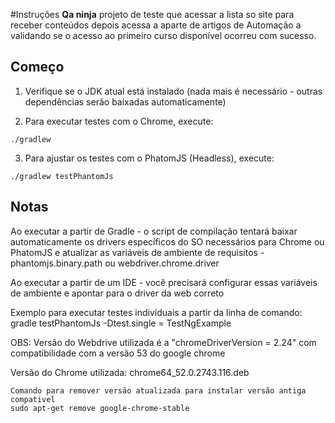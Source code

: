 #Instruções
**Qa ninja** projeto de teste que acessar a lista so site para receber conteúdos depois acessa a aparte de artigos de Automação a validando se o acesso ao primeiro curso disponível ocorreu com sucesso. <br/>

## Começo

1. Verifique se o JDK atual está instalado (nada mais é necessário - outras dependências serão baixadas automaticamente)

2. Para executar testes com o Chrome, execute: 
```
./gradlew
```

3. Para ajustar os testes com o PhatomJS (Headless), execute: 
```
./gradlew testPhantomJs
```

## Notas

Ao executar a partir de Gradle - o script de compilação tentará baixar automaticamente os drivers específicos do SO necessários para Chrome ou PhatomJS e atualizar as variáveis de ambiente de requisitos - phantomjs.binary.path ou webdriver.chrome.driver

Ao executar a partir de um IDE - você precisará configurar essas variáveis de ambiente e apontar para o driver da web correto

Exemplo para executar testes individuais a partir da linha de comando: gradle testPhantomJs -Dtest.single = TestNgExample

OBS: Versão do Webdrive utilizada é a "chromeDriverVersion = 2.24" com compatibilidade com a versão 53 do google chrome

Versão do Chrome utilizada: chrome64_52.0.2743.116.deb
```
Comando para remover versão atualizada para instalar versão antiga compativel
sudo apt-get remove google-chrome-stable
```

